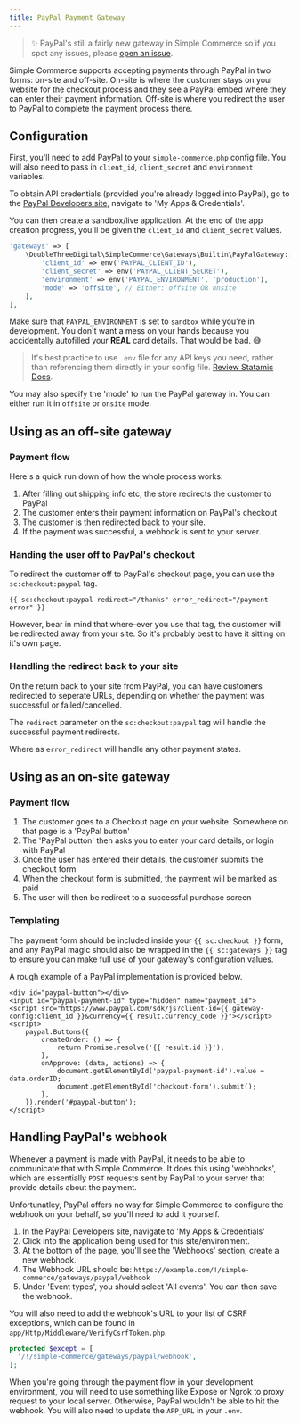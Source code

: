 ```yaml
---
title: PayPal Payment Gateway
---
```


> ✨ PayPal's still a fairly new gateway in Simple Commerce so if you spot any issues, please [open an issue](https://github.com/doublethreedigital/simple-commerce/issues/new/choose).

Simple Commerce supports accepting payments through PayPal in two forms: on-site and off-site. On-site is where the customer stays on your website for the checkout process and they see a PayPal embed where they can enter their payment information. Off-site is where you redirect the user to PayPal to complete the payment process there.

## Configuration

First, you'll need to add PayPal to your `simple-commerce.php` config file. You will also need to pass in `client_id`, `client_secret` and `environment` variables.

To obtain API credentials (provided you're already logged into PayPal), go to the [PayPal Developers site](https://developer.paypal.com/developer/applications), navigate to 'My Apps & Credentials'.

You can then create a sandbox/live application. At the end of the app creation progress, you'll be given the `client_id` and `client_secret` values.

```php
'gateways' => [
	\DoubleThreeDigital\SimpleCommerce\Gateways\Builtin\PayPalGateway::class => [
        'client_id' => env('PAYPAL_CLIENT_ID'),
        'client_secret' => env('PAYPAL_CLIENT_SECRET'),
        'environment' => env('PAYPAL_ENVIRONMENT', 'production'),
        'mode' => 'offsite', // Either: offsite OR onsite
    ],
],
```

Make sure that `PAYPAL_ENVIRONMENT` is set to `sandbox` while you're in development. You don't want a mess on your hands because you accidentally autofilled your **REAL** card details. That would be bad. 😅

> It's best practice to use `.env` file for any API keys you need, rather than referencing them directly in your config file. [Review Statamic Docs](https://statamic.dev/configuration#environment-variables).

You may also specify the 'mode' to run the PayPal gateway in. You can either run it in `offsite` or `onsite` mode.

## Using as an off-site gateway

### Payment flow

Here's a quick run down of how the whole process works:

1. After filling out shipping info etc, the store redirects the customer to PayPal
2. The customer enters their payment information on PayPal's checkout
3. The customer is then redirected back to your site.
4. If the payment was successful, a webhook is sent to your server.

### Handing the user off to PayPal's checkout

To redirect the customer off to PayPal's checkout page, you can use the `sc:checkout:paypal` tag.

```antlers
{{ sc:checkout:paypal redirect="/thanks" error_redirect="/payment-error" }}
```

However, bear in mind that where-ever you use that tag, the customer will be redirected away from your site. So it's probably best to have it sitting on it's own page.

### Handling the redirect back to your site

On the return back to your site from PayPal, you can have customers redirected to seperate URLs, depending on whether the payment was successful or failed/cancelled.

The `redirect` parameter on the `sc:checkout:paypal` tag will handle the successful payment redirects.

Where as `error_redirect` will handle any other payment states.

## Using as an on-site gateway

### Payment flow

1. The customer goes to a Checkout page on your website. Somewhere on that page is a 'PayPal button'
2. The 'PayPal button' then asks you to enter your card details, or login with PayPal
3. Once the user has entered their details, the customer submits the checkout form
4. When the checkout form is submitted, the payment will be marked as paid
5. The user will then be redirect to a successful purchase screen

### Templating

The payment form should be included inside your `{{ sc:checkout }}` form, and any PayPal magic should also be wrapped in the `{{ sc:gateways }}` tag to ensure you can make full use of your gateway's configuration values.

A rough example of a PayPal implementation is provided below.

```antlers
<div id="paypal-button"></div>
<input id="paypal-payment-id" type="hidden" name="payment_id">
<script src="https://www.paypal.com/sdk/js?client-id={{ gateway-config:client_id }}&currency={{ result.currency_code }}"></script>
<script>
    paypal.Buttons({
        createOrder: () => {
            return Promise.resolve('{{ result.id }}');
        },
        onApprove: (data, actions) => {
            document.getElementById('paypal-payment-id').value = data.orderID;
            document.getElementById('checkout-form').submit();
        },
    }).render('#paypal-button');
</script>
```

## Handling PayPal's webhook

Whenever a payment is made with PayPal, it needs to be able to communicate that with Simple Commerce. It does this using 'webhooks', which are essentially `POST` requests sent by PayPal to your server that provide details about the payment.

Unfortunatley, PayPal offers no way for Simple Commerce to configure the webhook on your behalf, so you'll need to add it yourself.

1. In the PayPal Developers site, navigate to 'My Apps & Credentials'
2. Click into the application being used for this site/environment.
3. At the bottom of the page, you'll see the 'Webhooks' section, create a new webhook.
4. The Webhook URL should be: `https://example.com/!/simple-commerce/gateways/paypal/webhook`
5. Under 'Event types', you should select 'All events'. You can then save the webhook.

You will also need to add the webhook's URL to your list of CSRF exceptions, which can be found in `app/Http/Middleware/VerifyCsrfToken.php`.

```php
protected $except = [
  '/!/simple-commerce/gateways/paypal/webhook',
];
```

When you're going through the payment flow in your development environment, you will need to use something like Expose or Ngrok to proxy request to your local server. Otherwise, PayPal wouldn't be able to hit the webhook. You will also need to update the `APP_URL` in your `.env`.
